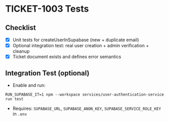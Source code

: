 # TICKET-1003 Tests

## Checklist
- [x] Unit tests for createUserInSupabase (new + duplicate email)
- [x] Optional integration test: real user creation + admin verification + cleanup
- [x] Ticket document exists and defines error semantics

## Integration Test (optional)
- Enable and run:
```
RUN_SUPABASE_IT=1 npm --workspace services/user-authentication-service run test
```
- Requires: `SUPABASE_URL`, `SUPABASE_ANON_KEY`, `SUPABASE_SERVICE_ROLE_KEY` in `.env` 